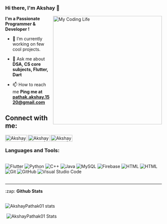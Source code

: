 ### Hi there, I'm Akshay 👋
<img align="right" alt="My Coding Life" src="https://media.giphy.com/media/Ah3zHH7hvsSB2/giphy.gif" width="350" >

<b> I'm a Passionate Programmer & Developer !</b>

- 🔭 I’m currently working on few cool projects.

- 💬 Ask me about **DSA, CS core subjects, Flutter, Dart**

- 📫 How to reach me **Ping me at pathak.akshay.1520@gmail.com**



## Connect with me:

[<img align="left" alt="Akshay Pathak | LinkedIn" width="70px" height="22px" src="https://img.shields.io/badge/-LinkedIN-black?logo=linkedin&logoColor=white&style=plastic" />](https://www.linkedin.com/in/akshay--pathak/) [<img align="left" alt="Akshay Pathak | Instagram" width="70px" height="22px" src="https://img.shields.io/badge/-instagram-black?logo=instagram&logoColor=white&style=plastic" />](https://www.instagram.com/akshaypathak96K/) [<img align="left" alt="Akshay Pathak | Leetcode" width="70px" height="22px" src="https://img.shields.io/badge/-leetcode-black?logo=leetcode&logoColor=white&style=plastic" />](https://leetcode.com/AkshayPathak/)
<br>


### Languages and Tools:
</br>

<div class="row" padding = "70";>
<img alt="Flutter" src ="https://img.shields.io/badge/-Flutter-black?logo=flutter&logoColor=white&style=plastic"/>  
<img alt="Python" src="https://img.shields.io/badge/-Python-black?logo=python&logoColor=white&style=plastic"/>  
<img alt="C++" src="https://img.shields.io/badge/-C++-black?logo=c++&logoColor=white&style=plastic"/>  
<img alt="Java" src="https://img.shields.io/badge/-Java-black?logo=java&logoColor=white&style=plastic"/>  
<img alt="MySQL" src="https://img.shields.io/badge/-MySQL-black?logo=mysql&logoColor=white&style=plastic"/>  
<img alt="Firebase" src="https://img.shields.io/badge/-Firebase-black?logo=firebase&logoColor=white&style=plastic"/>  
<img alt="HTML" src="https://img.shields.io/badge/-HTML-black?logo=HTML5&logoColor=white&style=plastic"/>
<img alt="HTML" src="https://img.shields.io/badge/-CSS-black?logo=CSS3&logoColor=white&style=plastic"/>
<img alt="Git" src="https://img.shields.io/badge/-Git-black?logo=git&logoColor=white&style=plastic"/> 
<img alt="GitHub" src="https://img.shields.io/badge/-GitHub-black?logo=github&logoColor=white&style=plastic"/>
<img alt="Visual Studio Code" src="https://img.shields.io/badge/-VisualStudioCode-black?logo=VisualStudioCode&logoColor=white&style=plastic"/>
 
</div>
<br />

---

<summary>:zap: <b>Github Stats</b></summary>
<br>
<p><img align="center" src="https://github-readme-stats.vercel.app/api/top-langs/?username=AkshayPathak01&layout=compact&langs_count=8" alt="AkshayPathak01 stats" /></p>
  
<p>&nbsp;<img align="center" src="https://github-readme-stats.vercel.app/api?username=AkshayPathak01&count_private=true&show_icons=true" alt="AkshayPathak01 Stats" /></p>

